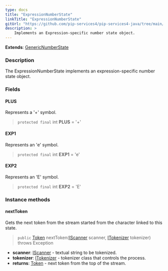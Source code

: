 ```yaml
---
type: docs
title: "ExpressionNumberState"
linkTitle: "ExpressionNumberState"
gitUrl: "https://github.com/pip-services4/pip-services4-java/tree/main/pip-services4-expressions-java"
description: > 
    Implements an Expression-specific number state object.
---
```


**Extends**: [GenericNumberState](../../../tokenizers/generic/generic_number_state)

### Description

The ExpressionNumberState implements an expression-specific number state object.

### Fields

<span class="hide-title-link">

#### PLUS
Represents a '+' symbol.
> `protected final` int **PLUS** = '+'

#### EXP1
Represents an 'e' symbol.
> `protected final` int **EXP1** = 'e'

#### EXP2
Represents an 'E' symbol.
> `protected final` int **EXP2** = 'E'

</span>

### Instance methods


#### nextToken
Gets the next token from the stream started from the character linked to this state.

> `public` [Token](../../../tokenizers/token) nextToken([IScanner](../../../io/iscanner) scanner, [ITokenizer](../../../tokenizers/itokenizer) tokenizer) throws Exception

- **scanner**: [IScanner](../../../io/iscanner) - textual string to be tokenized.
- **tokenizer**: [ITokenizer](../../../tokenizers/itokenizer) - tokenizer class that controls the process.
- **returns**: [Token](../../../tokenizers/token) - next token from the top of the stream.
